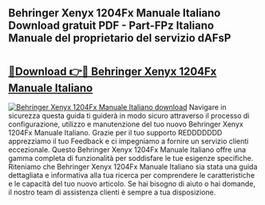 ## Behringer Xenyx 1204Fx Manuale Italiano Download gratuit PDF - Part-FPz Italiano Manuale del proprietario del servizio dAFsP

# <h2><a href="http://dfa9qcb.blite.top/?on=Behringer+Xenyx+1204Fx+Manuale+Italiano">🔗Download 👉🔴 Behringer Xenyx 1204Fx Manuale Italiano</a></h2>

[![Behringer Xenyx 1204Fx Manuale Italiano download](https://i.imgur.com/lujVjoI.png)](http://dfa9qcb.blite.top/?on=Behringer+Xenyx+1204Fx+Manuale+Italiano)
Navigare in sicurezza questa guida ti guiderà in modo sicuro attraverso il processo di configurazione, utilizzo e manutenzione del tuo nuovo Behringer Xenyx 1204Fx Manuale Italiano. Grazie per il tuo supporto REDDDDDDD apprezziamo il tuo Feedback e ci impegniamo a fornire un servizio clienti eccezionale. Questo Behringer Xenyx 1204Fx Manuale Italiano offre una gamma completa di funzionalità per soddisfare le tue esigenze specifiche. Riteniamo che Behringer Xenyx 1204Fx Manuale Italiano sia stata una guida dettagliata e informativa alla tua ricerca per comprendere le caratteristiche e le capacità del tuo nuovo articolo. Se hai bisogno di aiuto o hai domande, il nostro team di assistenza clienti è sempre a tua disposizione.
